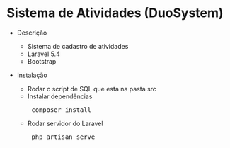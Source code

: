 # Sistema de Atividades (DuoSystem)

- Descrição
  * Sistema de cadastro de atividades
  * Laravel 5.4
  * Bootstrap


- Instalação <br>
  * Rodar o script de SQL que esta na pasta src
  * Instalar dependências <pre> composer install </pre>
  * Rodar servidor do Laravel <pre> php artisan serve </pre>
